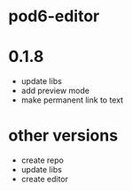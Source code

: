 # pod6-editor

# 0.1.8
- update libs
- add preview mode
- make permanent link to text
# other versions
 - create repo
 - update libs
 - create editor

